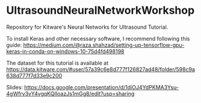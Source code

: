 # UltrasoundNeuralNetworkWorkshop

Repository for Kitware's Neural Networks for Ultrasound Tutorial.

To install Keras and other necessary software, I recommend following this guide: 
https://medium.com/@raza.shahzad/setting-up-tensorflow-gpu-keras-in-conda-on-windows-10-75d4fd498198

The dataset for this tutorial is available at 
https://data.kitware.com/#user/57a39c6e8d777f126827ad48/folder/598c9a638d777f7d33e9c200

Slides: https://docs.google.com/presentation/d/1diOJ4YdPKMA3Ysu-4gWfrv3vY4vgqKQIIoazJs1mGg8/edit?usp=sharing
